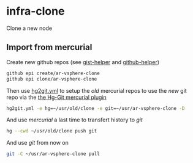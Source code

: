 # infra-clone

Clone a new node

[gist-helper.mk]: https://gist.github.com/thydel/524e88147a65f3bff526a86aa5227621 "gist"
[init-play-dir.yml]: https://gist.github.com/thydel/f3cbc54b05ed5d6dbecb7e6f4c86a6cf "gist"
[ansible.mk]: https://gist.github.com/thydel/c5ba9cb9e4d3fb18d8452ca5ad9217df "gist"
[github-helper.mk]: https://gist.github.com/thydel/c951f099db05abf41f152e6b22e1432d "gist"
[infra-gitignore.txt]: https://gist.github.com/thydel/c4d36657a2a4abd4c93a31c1e02ef4b8 "gist"
[hg2git.yml]: https://github.com/thydel/misc-play/blob/master/hg2git.yml "github file"
[hg-git]: http://hg-git.github.io/ "hg-git.github.io"

## Import from mercurial

Create new github repos (see [gist-helper][gist-helper.mk] and
[github-helper][github-helper.mk])

```bash
github epi create/ar-vsphere-clone
github epi clone/ar-vsphere-clone
```

Then use [hg2git.yml][hg2git.yml] to setup the *old* mercurial repos
to use the *new* git repo via the [the Hg-Git mercurial plugin][hg-git]

```bash
hg2git.yml -e hg=~/usr/old/clone -e git=~/usr/ar-vsphere-clone -D
```

And use *mercurial* a last time to transfert history to *git*

```bash
hg --cwd ~/usr/old/clone push git
```

And use *git* from now on

```bash
git -C ~/usr/ar-vsphere-clone pull
```
